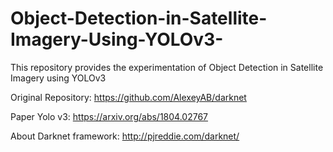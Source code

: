 # Object-Detection-in-Satellite-Imagery-Using-YOLOv3-
This repository provides the experimentation of Object Detection in Satellite Imagery using YOLOv3

Original Repository: https://github.com/AlexeyAB/darknet

Paper Yolo v3: https://arxiv.org/abs/1804.02767

About Darknet framework: http://pjreddie.com/darknet/
